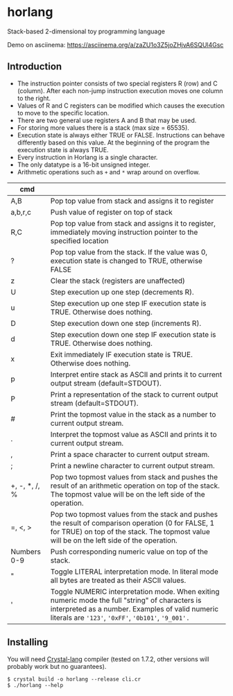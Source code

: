 # horlang
Stack-based 2-dimensional toy programming language

Demo on asciinema: https://asciinema.org/a/zaZU1o3Z5joZHjvA6SQUl4Gsc


## Introduction
* The instruction pointer consists of two special registers R (row) and C (column). After each non-jump instruction execution moves one column to the right.
* Values of R and C registers can be modified which causes the execution to move to the specific location.
* There are two general use registers A and B that may be used.
* For storing more values there is a stack (max size = 65535).
* Execution state is always either TRUE or FALSE. Instructions can behave differently based on this value. At the beginning of the program the execution state is always TRUE.
* Every instruction in Horlang is a single character.
* The only datatype is a 16-bit unsigned integer.
* Arithmetic operations such as `+` and `*` wrap around on overflow.


| cmd           |                                                                                                                                                                                                   |
|---------------|---------------------------------------------------------------------------------------------------------------------------------------------------------------------------------------------------|
| A,B           | Pop top value from stack and assigns it to register                                                                                                                                               |
| a,b,r,c       | Push value of register on top of stack                                                                                                                                                            |
| R,C           | Pop top value from stack and assigns it to register, immediately moving instruction pointer to the specified location                                                                             |
| ?             | Pop top value from the stack. If the value was 0, execution state is changed to TRUE, otherwise FALSE                                                                                             |
| z             | Clear the stack (registers are unaffected)                                                                                                                                                        |
| U             | Step execution up one step (decrements R).                                                                                                                                                        |
| u             | Step execution up one step IF execution state is TRUE. Otherwise does nothing.                                                                                                                    |
| D             | Step execution down one step (increments R).                                                                                                                                                      |
| d             | Step execution down one step IF execution state is TRUE. Otherwise does nothing.                                                                                                                  |
| x             | Exit immediately IF execution state is TRUE. Otherwise does nothing.                                                                                                                              |
| p             | Interpret entire stack as ASCII and prints it to current output stream (default=STDOUT).                                                                                                          |
| P             | Print a representation of the stack to current output stream (default=STDOUT).                                                                                                                    |
| #             | Print the topmost value in the stack as a number to current output stream.                                                                                                                        |
| .             | Interpret the topmost value as ASCII and prints it to current output stream.                                                                                                                      |
| ,             | Print a space character to current output stream.                                                                                                                                                 |
| ;             | Print a newline character to current output stream.                                                                                                                                               |
| +, -, *, /, % | Pop two topmost values from stack and pushes the result of an arithmetic operation on top of the stack. The topmost value will be on the left side of the operation.                              |
| =, <, >       | Pop two topmost values from the stack and pushes the result of comparison operation (0 for FALSE, 1 for TRUE) on top of the stack. The topmost value will be on the left side of the operation.   |
| Numbers 0-9   | Push corresponding numeric value on top of the stack.                                                                                                                                             |
| "             | Toggle LITERAL interpretation mode. In literal mode all bytes are treated as their ASCII values.                                                                                                  |
| '             | Toggle NUMERIC interpretation mode. When exiting numeric mode the full "string" of characters is interpreted as a number. Examples of valid numeric literals are `'123'`, `'0xFF'`, `'0b101'`, `'9_001'.` |


## Installing

You will need [Crystal-lang](https://crystal-lang.org/) compiler (tested on 1.7.2, other versions will probably work but no guarantees).

```
$ crystal build -o horlang --release cli.cr
$ ./horlang --help
```
